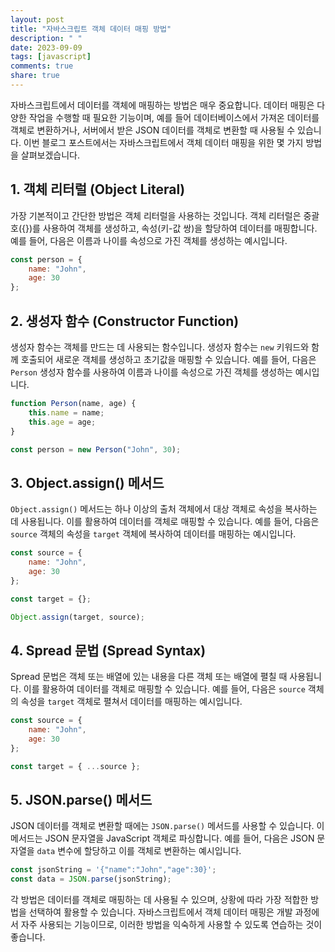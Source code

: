 ```yaml
---
layout: post
title: "자바스크립트 객체 데이터 매핑 방법"
description: " "
date: 2023-09-09
tags: [javascript]
comments: true
share: true
---
```


자바스크립트에서 데이터를 객체에 매핑하는 방법은 매우 중요합니다. 데이터 매핑은 다양한 작업을 수행할 때 필요한 기능이며, 예를 들어 데이터베이스에서 가져온 데이터를 객체로 변환하거나, 서버에서 받은 JSON 데이터를 객체로 변환할 때 사용될 수 있습니다. 이번 블로그 포스트에서는 자바스크립트에서 객체 데이터 매핑을 위한 몇 가지 방법을 살펴보겠습니다.

## 1. 객체 리터럴 (Object Literal)

가장 기본적이고 간단한 방법은 객체 리터럴을 사용하는 것입니다. 객체 리터럴은 중괄호({})를 사용하여 객체를 생성하고, 속성(키-값 쌍)을 할당하여 데이터를 매핑합니다. 예를 들어, 다음은 이름과 나이를 속성으로 가진 객체를 생성하는 예시입니다.

```javascript
const person = {
    name: "John",
    age: 30
};
```

## 2. 생성자 함수 (Constructor Function)

생성자 함수는 객체를 만드는 데 사용되는 함수입니다. 생성자 함수는 `new` 키워드와 함께 호출되어 새로운 객체를 생성하고 초기값을 매핑할 수 있습니다. 예를 들어, 다음은 `Person` 생성자 함수를 사용하여 이름과 나이를 속성으로 가진 객체를 생성하는 예시입니다.

```javascript
function Person(name, age) {
    this.name = name;
    this.age = age;
}

const person = new Person("John", 30);
```

## 3. Object.assign() 메서드

`Object.assign()` 메서드는 하나 이상의 출처 객체에서 대상 객체로 속성을 복사하는 데 사용됩니다. 이를 활용하여 데이터를 객체로 매핑할 수 있습니다. 예를 들어, 다음은 `source` 객체의 속성을 `target` 객체에 복사하여 데이터를 매핑하는 예시입니다.

```javascript
const source = {
    name: "John",
    age: 30
};

const target = {};

Object.assign(target, source);
```

## 4. Spread 문법 (Spread Syntax)

Spread 문법은 객체 또는 배열에 있는 내용을 다른 객체 또는 배열에 펼칠 때 사용됩니다. 이를 활용하여 데이터를 객체로 매핑할 수 있습니다. 예를 들어, 다음은 `source` 객체의 속성을 `target` 객체로 펼쳐서 데이터를 매핑하는 예시입니다.

```javascript
const source = {
    name: "John",
    age: 30
};

const target = { ...source };
```

## 5. JSON.parse() 메서드

JSON 데이터를 객체로 변환할 때에는 `JSON.parse()` 메서드를 사용할 수 있습니다. 이 메서드는 JSON 문자열을 JavaScript 객체로 파싱합니다. 예를 들어, 다음은 JSON 문자열을 `data` 변수에 할당하고 이를 객체로 변환하는 예시입니다.

```javascript
const jsonString = '{"name":"John","age":30}';
const data = JSON.parse(jsonString);
```

각 방법은 데이터를 객체로 매핑하는 데 사용될 수 있으며, 상황에 따라 가장 적합한 방법을 선택하여 활용할 수 있습니다. 자바스크립트에서 객체 데이터 매핑은 개발 과정에서 자주 사용되는 기능이므로, 이러한 방법을 익숙하게 사용할 수 있도록 연습하는 것이 좋습니다.